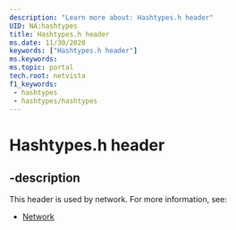 ```yaml
---
description: "Learn more about: Hashtypes.h header"
UID: NA:hashtypes
title: Hashtypes.h header
ms.date: 11/30/2020
keywords: ["Hashtypes.h header"]
ms.keywords: 
ms.topic: portal
tech.root: netvista
f1_keywords:
 - hashtypes
 - hashtypes/hashtypes
---
```


# Hashtypes.h header


## -description

This header is used by network. For more information, see:

- [Network](../_netvista/index.md)
